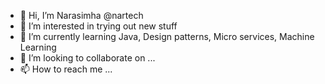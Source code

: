 - 👋 Hi, I’m Narasimha @nartech
- 👀 I’m interested in trying out new stuff
- 🌱 I’m currently learning Java, Design patterns, Micro services, Machine Learning
- 💞️ I’m looking to collaborate on ...
- 📫 How to reach me ...

<!---
nartech/nartech is a ✨ special ✨ repository because its `README.md` (this file) appears on your GitHub profile.
You can click the Preview link to take a look at your changes.
--->
